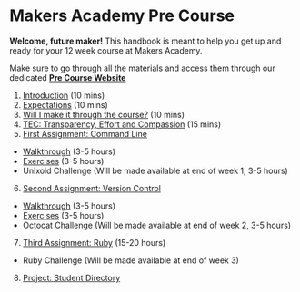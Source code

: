 # Makers Academy Pre Course

**Welcome, future maker!** This handbook is meant to help you get up and ready for your 12 week course at Makers Academy.

Make sure to go through all the materials and access them through our dedicated **[Pre Course Website](http://precourse.makersacademy.com/)**

1. [Introduction](introduction.md) (10 mins)
2. [Expectations](you.md) (10 mins)
3. [Will I make it through the course?](success.md) (10 mins)
4. [TEC: Transparency, Effort and Compassion](tec.md) (15 mins)
5. [First Assignment: Command Line](command_line.md)
  - [Walkthrough](/pills/command_line.md) (3-5 hours)
  - [Exercises](/exercises/command_line_exercises.md) (3-5 hours)
  - Unixoid Challenge (Will be made available at end of week 1, 3-5 hours) 
6. [Second Assignment: Version Control](version_control.md)
  - [Walkthrough](/pills/git.md) (3-5 hours)
  - [Exercises](/exercises/git_exercises.md) (3-5 hours)
  - Octocat Challenge (Will be made available at end of week 2, 3-5 hours) 
7. [Third Assignment: Ruby](ruby.md) (15-20 hours)
  - Ruby Challenge (Will be made available at end of week 3)
8. [Project: Student Directory](https://github.com/makersacademy/pre_course/blob/master/student_directory.md)


